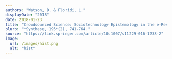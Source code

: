 ```yaml
---
authors: "Watson, D. & Floridi, L."
displayDate: "2018"
date: 2018-01-23
title: "Crowdsourced Science: Sociotechnology Epistemology in the e-Research Paradigm."
blurb: "*Synthese, 195*(2), 741-764."
source: "https://link.springer.com/article/10.1007/s11229-016-1238-2"
image:
  url: /images/hist.png
  alt: "hist"
---
```

